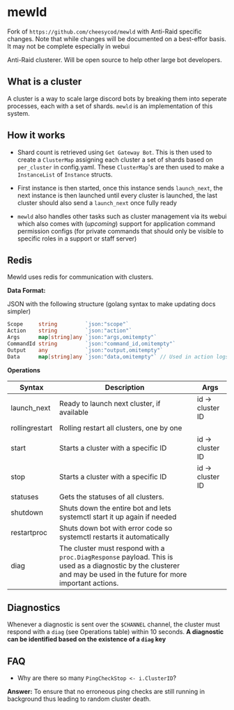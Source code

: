 # mewld

Fork of ``https://github.com/cheesycod/mewld`` with Anti-Raid specific changes. Note that while changes will be documented on a best-effor basis. It may not be complete especially in webui

Anti-Raid clusterer. Will be open source to help other large bot developers.

## What is a cluster

A cluster is a way to scale large discord bots by breaking them into seperate processes, each with a set of shards. ``mewld`` is an implementation of this system.

## How it works

- Shard count is retrieved using ``Get Gateway Bot``. This is then used to create a ``ClusterMap`` assigning each cluster a set of shards based on ``per_cluster`` in config.yaml. These ``ClusterMap``'s are then used to make a ``InstanceList`` of ``Instance`` structs.

- First instance is then started, once this instance sends ``launch_next``, the next instance is then launched until every cluster is launched, the last cluster should also send a ``launch_next`` once fully ready

- ``mewld`` also handles other tasks such as cluster management via its webui which also comes with (*upcoming*) support for application command permission configs (for private commands that should only be visible to specific roles in a support or staff server)

## Redis

Mewld uses redis for communication with clusters.

**Data Format:**

JSON with the following structure (golang syntax to make updating docs simpler)

```go
Scope     string         `json:"scope"`
Action    string         `json:"action"`
Args      map[string]any `json:"args,omitempty"`
CommandId string         `json:"command_id,omitempty"`
Output    any            `json:"output,omitempty"`
Data      map[string]any `json:"data,omitempty"` // Used in action logs
```

**Operations**

| Syntax      	   | Description 									  | Args                    |
| ------           | ----------- 									  | ----                    |
| launch_next      | Ready to launch next cluster, if available       | id -> cluster ID        |
| rollingrestart   | Rolling restart all clusters, one by one         |                         |
| start            | Starts a cluster with a specific ID              | id -> cluster ID        |
| stop             | Starts a cluster with a specific ID              | id -> cluster ID        |
| statuses         | Gets the statuses of all clusters.               |                         |
| shutdown         | Shuts down the entire bot and lets systemctl start it up again if needed | |
| restartproc      | Shuts down bot with error code so systemctl restarts it automatically |    |
| diag             | The cluster must respond with a ``proc.DiagResponse`` payload. This is used as a diagnostic by the clusterer and may be used in the future for more important actions.      |    |

## Diagnostics

Whenever a diagnostic is sent over the ``$CHANNEL`` channel, the cluster must respond with a ``diag`` (see Operations table) within 10 seconds. **A diagnostic can be identified based on the existence of a ``diag`` key**

## FAQ

- Why are there so many ``PingCheckStop <- i.ClusterID``?

**Answer:** To ensure that no erroneous ping checks are still running in background thus leading to random cluster death.